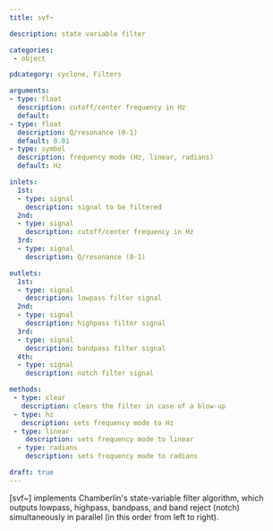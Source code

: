 ```yaml
---
title: svf~

description: state variable filter

categories:
 - object

pdcategory: cyclone, Filters

arguments:
- type: float
  description: cutoff/center frequency in Hz
  default:
- type: float
  description: Q/resonance (0-1)
  default: 0.01
- type: symbol
  description: frequency mode (Hz, linear, radians)
  default: Hz

inlets:
  1st:
  - type: signal
    description: signal to be filtered
  2nd:
  - type: signal
    description: cutoff/center frequency in Hz
  3rd:
  - type: signal
    description: Q/resonance (0-1)

outlets:
  1st:
  - type: signal
    description: lowpass filter signal
  2nd:
  - type: signal
    description: highpass filter signal
  3rd:
  - type: signal
    description: bandpass filter signal
  4th:
  - type: signal
    description: notch filter signal

methods:
 - type: clear
   description: clears the filter in case of a blow-up
 - type: hz
   description: sets frequency mode to Hz 
 - type: linear
    description: sets frequency mode to linear
  - type: radians
    description: sets frequency mode to radians

draft: true
---
```


[svf~] implements Chamberlin's state-variable filter algorithm, which outputs lowpass, highpass, bandpass, and band reject (notch) simultaneously in parallel (in this order from left to right).
